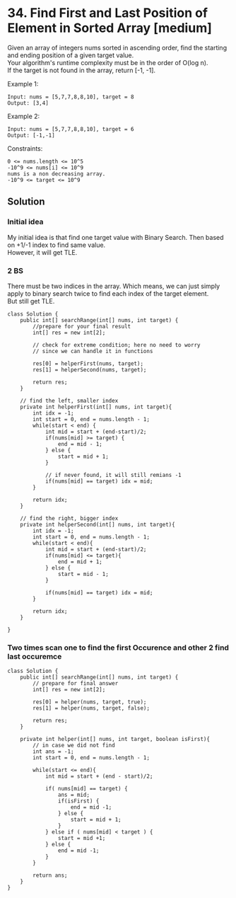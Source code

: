 # 34. Find First and Last Position of Element in Sorted Array [medium]     
Given an array of integers nums sorted in ascending order, find the starting and ending position of a given target value.    
Your algorithm's runtime complexity must be in the order of O(log n).     
If the target is not found in the array, return [-1, -1].     

Example 1:
```
Input: nums = [5,7,7,8,8,10], target = 8
Output: [3,4]
```
Example 2:
```
Input: nums = [5,7,7,8,8,10], target = 6
Output: [-1,-1]
```
Constraints:     
```
0 <= nums.length <= 10^5
-10^9 <= nums[i] <= 10^9
nums is a non decreasing array.
-10^9 <= target <= 10^9
```

## Solution     
### Initial idea 
My initial idea is that find one target value with Binary Search. Then based on +1/-1 index to find same value.    
However, it will get TLE.      

### 2 BS   
There must be two indices in the array. Which means, we can just simply apply to binary search twice to find each index of the target element.    
But still get TLE.    
```
class Solution {
    public int[] searchRange(int[] nums, int target) {
        //prepare for your final result
        int[] res = new int[2];
        
        // check for extreme condition; here no need to worry 
        // since we can handle it in functions
        
        res[0] = helperFirst(nums, target);
        res[1] = helperSecond(nums, target);
        
        return res;
    }
    
    // find the left, smaller index
    private int helperFirst(int[] nums, int target){
        int idx = -1;
        int start = 0, end = nums.length - 1;
        while(start < end) {
            int mid = start + (end-start)/2;
            if(nums[mid] >= target) {
                end = mid - 1;
            } else {
                start = mid + 1;
            }
            
            // if never found, it will still remians -1
            if(nums[mid] == target) idx = mid;
        }
        
        return idx;
    }
    
    // find the right, bigger index
    private int helperSecond(int[] nums, int target){
        int idx = -1;
        int start = 0, end = nums.length - 1;
        while(start < end){
            int mid = start + (end-start)/2;
            if(nums[mid] <= target){
                end = mid + 1;
            } else {
                start = mid - 1;
            }
            
            if(nums[mid] == target) idx = mid;
        }
        
        return idx;
    }
    
}
```

### Two times scan one to find the first Occurence and other 2 find last occuremce    
```
class Solution {
    public int[] searchRange(int[] nums, int target) {
        // prepare for final answer
        int[] res = new int[2];
        
        res[0] = helper(nums, target, true);
        res[1] = helper(nums, target, false);
        
        return res;
    }
    
    private int helper(int[] nums, int target, boolean isFirst){
        // in case we did not find 
        int ans = -1;
        int start = 0, end = nums.length - 1;
        
        while(start <= end){
            int mid = start + (end - start)/2;
            
            if( nums[mid] == target) {
                ans = mid;
                if(isFirst) {
                    end = mid -1; 
                } else {
                    start = mid + 1;  
                }
            } else if ( nums[mid] < target ) {
                start = mid +1;
            } else {
                end = mid -1; 
            }
        }
        
        return ans;
    }
}
```
